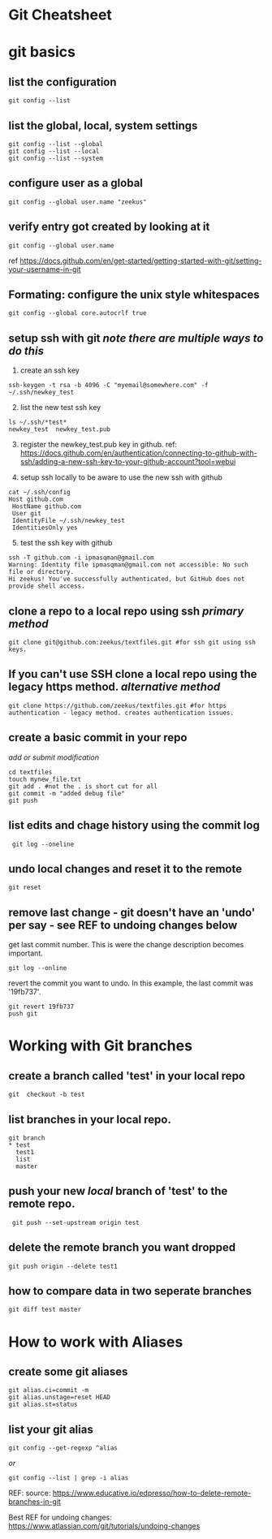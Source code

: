 # Git Cheatsheet

# git basics 

## list the configuration

```
git config --list
```

## list the global, local, system settings

```
git config --list --global
git config --list --local
git config --list --system
```

## configure user as a global
```
git config --global user.name "zeekus"
```

## verify entry got created by looking at it
```
git config --global user.name
```
ref https://docs.github.com/en/get-started/getting-started-with-git/setting-your-username-in-git

## Formating: configure the unix style whitespaces
```
git config --global core.autocrlf true
```

## setup ssh with git *note there are multiple ways to do this*

1. create an ssh key
```
ssh-keygen -t rsa -b 4096 -C "myemail@somewhere.com" -f ~/.ssh/newkey_test
```
2. list the new test ssh key
```
ls ~/.ssh/*test*
newkey_test  newkey_test.pub
```
3. register the newkey_test.pub key in github. 
ref: https://docs.github.com/en/authentication/connecting-to-github-with-ssh/adding-a-new-ssh-key-to-your-github-account?tool=webui

4. setup ssh locally to be aware to use the new ssh with github

```
cat ~/.ssh/config 
Host github.com
 HostName github.com
 User git
 IdentityFile ~/.ssh/newkey_test
 IdentitiesOnly yes
```
5. test the ssh key with github

```
ssh -T github.com -i ipmasqman@gmail.com
Warning: Identity file ipmasqman@gmail.com not accessible: No such file or directory.
Hi zeekus! You've successfully authenticated, but GitHub does not provide shell access.
```

## clone a repo to a local repo using ssh *primary method*

```
git clone git@github.com:zeekus/textfiles.git #for ssh git using ssh keys. 
```

## If you can't use SSH clone a local repo using the legacy https method. *alternative method*

```
git clone https://github.com/zeekus/textfiles.git #for https authentication - legacy method. creates authentication issues. 
```

## create a basic commit in your repo

*add or submit modification*

```
cd textfiles
touch mynew_file.txt
git add . #not the . is short cut for all
git commit -m "added debug file" 
git push
```

## list edits and chage history using the commit log
```
 git log --oneline
```

## undo local changes and reset it to the remote 

```
git reset
```

## remove last change - git doesn't have an 'undo' per say - see REF to undoing changes below

get last commit number. This is were the change description becomes important.

``` 
git log --online 
```

revert the commit you want to undo.  In this example, the last commit was '19fb737'.

```
git revert 19fb737
push git
```



# Working with Git branches

## create a branch called 'test' in your local repo

```
git  checkout -b test
```

## list branches in your local repo.
```
git branch
* test
  test1
  list
  master
```

## push your new *local* branch of 'test' to the remote repo.

```
 git push --set-upstream origin test
```

## delete the remote branch you want dropped
```
git push origin --delete test1
```

## how to compare data in two seperate branches

```
git diff test master
```

# How to work with Aliases

## create some git aliases

```
git alias.ci=commit -m
git alias.unstage=reset HEAD
git alias.st=status
```

## list your git alias
```
git config --get-regexp ^alias 
```

*or* 

```
git config --list | grep -i alias
```


 

REF:
source: https://www.educative.io/edpresso/how-to-delete-remote-branches-in-git

Best REF for undoing changes: https://www.atlassian.com/git/tutorials/undoing-changes
